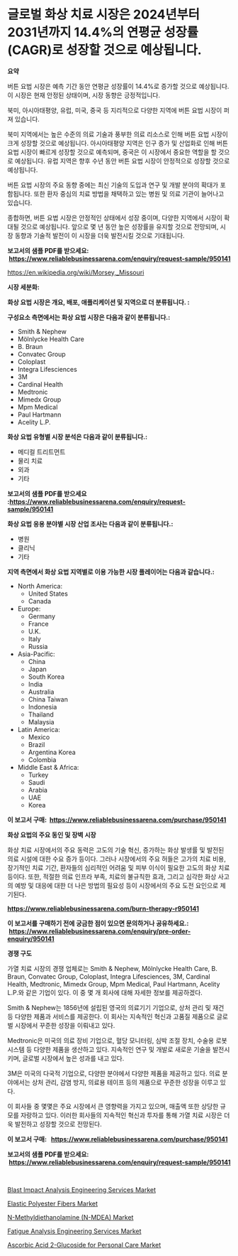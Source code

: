 <p><h1>글로벌 화상 치료 시장은 2024년부터 2031년까지 14.4%의 연평균 성장률(CAGR)로 성장할 것으로 예상됩니다.</h1></p><p><strong>요약</strong></p>
<p><p>버튼 요법 시장은 예측 기간 동안 연평균 성장률이 14.4%로 증가할 것으로 예상됩니다. 이 시장은 현재 안정된 상태이며, 시장 동향은 긍정적입니다. </p><p>북미, 아시아태평양, 유럽, 미국, 중국 등 지리적으로 다양한 지역에 버튼 요법 시장이 퍼져 있습니다.</p><p>북미 지역에서는 높은 수준의 의료 기술과 풍부한 의료 리소스로 인해 버튼 요법 시장이 크게 성장할 것으로 예상됩니다. 아시아태평양 지역은 인구 증가 및 산업화로 인해 버튼 요법 시장이 빠르게 성장할 것으로 예측되며, 중국은 이 시장에서 중요한 역할을 할 것으로 예상됩니다. 유럽 지역은 향후 수년 동안 버튼 요법 시장이 안정적으로 성장할 것으로 예상됩니다.</p><p>버튼 요법 시장의 주요 동향 중에는 최신 기술의 도입과 연구 및 개발 분야의 확대가 포함됩니다. 또한 환자 중심의 치료 방법을 채택하고 있는 병원 및 의료 기관이 늘어나고 있습니다.</p><p>종합하면, 버튼 요법 시장은 안정적인 상태에서 성장 중이며, 다양한 지역에서 시장이 확대될 것으로 예상됩니다. 앞으로 몇 년 동안 높은 성장률을 유지할 것으로 전망되며, 시장 동향과 기술적 발전이 이 시장을 더욱 발전시킬 것으로 기대됩니다.</p></p>
<p><strong>보고서의 샘플 PDF를 받으세요: &nbsp;<a href="https://www.reliablebusinessarena.com/enquiry/request-sample/950141">https://www.reliablebusinessarena.com/enquiry/request-sample/950141</a></strong></p>
<p><a href="https://en.wikipedia.org/wiki/Morsey,_Missouri">https://en.wikipedia.org/wiki/Morsey,_Missouri</a></p>
<p><strong>시장 세분화:</strong></p>
<p><strong> 화상 요법 시장은 개요, 배포, 애플리케이션 및 지역으로 더 분류됩니다. :</strong></p>
<p><strong>구성요소 측면에서는 화상 요법 시장은 다음과 같이 분류됩니다.:</strong></p>
<p><ul><li>Smith & Nephew</li><li>Mölnlycke Health Care</li><li>B. Braun</li><li>Convatec Group</li><li>Coloplast</li><li>Integra Lifesciences</li><li>3M</li><li>Cardinal Health</li><li>Medtronic</li><li>Mimedx Group</li><li>Mpm Medical</li><li>Paul Hartmann</li><li>Acelity L.P.</li></ul></p>
<p><strong> 화상 요법 유형별 시장 분석은 다음과 같이 분류됩니다.:</strong></p>
<p><ul><li>메디컬 트리트먼트</li><li>물리 치료</li><li>외과</li><li>기타</li></ul></p>
<p><strong>보고서의 샘플 PDF를 받으세요 :<a href="https://www.reliablebusinessarena.com/enquiry/request-sample/950141">https://www.reliablebusinessarena.com/enquiry/request-sample/950141</a></strong></p>
<p><strong> 화상 요법 응용 분야별 시장 산업 조사는 다음과 같이 분류됩니다.:</strong></p>
<p><ul><li>병원</li><li>클리닉</li><li>기타</li></ul></p>
<p><strong>지역 측면에서 화상 요법 지역별로 이용 가능한 시장 플레이어는 다음과 같습니다.:</strong></p>
<p><ul>
    <li>
        North America:
        <ul>
            <li>United States</li>
            <li>Canada</li>
        </ul>
    </li>
    <li>
        Europe:
        <ul>
            <li>Germany</li>
            <li>France</li>
            <li>U.K.</li>
            <li>Italy</li>
            <li>Russia</li>
        </ul>
    </li>
    <li>
        Asia-Pacific:
        <ul>
            <li>China</li>
            <li>Japan</li>
            <li>South Korea</li>
            <li>India</li>
            <li>Australia</li>
            <li>China Taiwan</li>
            <li>Indonesia</li>
            <li>Thailand</li>
            <li>Malaysia</li>
        </ul>
    </li>
    <li>
        Latin America:
        <ul>
            <li>Mexico</li>
            <li>Brazil</li>
            <li>Argentina Korea</li>
            <li>Colombia</li>
        </ul>
    </li>
    <li>
        Middle East & Africa:
        <ul>
            <li>Turkey</li>
            <li>Saudi</li>
            <li>Arabia</li>
            <li>UAE</li>
            <li>Korea</li>
        </ul>
    </li>
    </ul></p>
<p><strong>이 보고서 구매: &nbsp;<a href="https://www.reliablebusinessarena.com/purchase/950141">https://www.reliablebusinessarena.com/purchase/950141</a></strong></p>
<p><strong>화상 요법의 주요 동인 및 장벽 시장</strong></p>
<p><p>화상 치료 시장에서의 주요 동력은 고도의 기술 혁신, 증가하는 화상 발생률 및 발전된 의료 시설에 대한 수요 증가 등이다. 그러나 시장에서의 주요 허들은 고가의 치료 비용, 장기적인 치료 기간, 환자들의 심리적인 어려움 및 피부 이식이 필요한 고도의 화상 치료 등이다. 또한, 적절한 의료 인프라 부족, 치료의 불규칙한 효과, 그리고 심각한 화상 사고의 예방 및 대응에 대한 더 나은 방법의 필요성 등이 시장에서의 주요 도전 요인으로 제기된다.</p></p>
<p><strong><a href="https://www.reliablebusinessarena.com/burn-therapy-r950141">https://www.reliablebusinessarena.com/burn-therapy-r950141</a></strong></p>
<p><strong>이 보고서를 구매하기 전에 궁금한 점이 있으면 문의하거나 공유하세요.: &nbsp;<a href="https://www.reliablebusinessarena.com/enquiry/pre-order-enquiry/950141">https://www.reliablebusinessarena.com/enquiry/pre-order-enquiry/950141</a></strong></p>
<p><strong>경쟁 구도</strong></p>
<p><p>가열 치료 시장의 경쟁 업체로는 Smith & Nephew, Mölnlycke Health Care, B. Braun, Convatec Group, Coloplast, Integra Lifesciences, 3M, Cardinal Health, Medtronic, Mimedx Group, Mpm Medical, Paul Hartmann, Acelity L.P.와 같은 기업이 있다. 이 중 몇 개 회사에 대해 자세한 정보를 제공하겠다.</p><p>Smith & Nephew는 1856년에 설립된 영국의 의료기기 기업으로, 상처 관리 및 재건 등 다양한 제품과 서비스를 제공한다. 이 회사는 지속적인 혁신과 고품질 제품으로 글로벌 시장에서 꾸준한 성장을 이뤄내고 있다.</p><p>Medtronic은 미국의 의료 장비 기업으로, 혈당 모니터링, 심박 조절 장치, 수술용 로봇 시스템 등 다양한 제품을 생산하고 있다. 지속적인 연구 및 개발로 새로운 기술을 발전시키며, 글로벌 시장에서 높은 성과를 내고 있다.</p><p>3M은 미국의 다국적 기업으로, 다양한 분야에서 다양한 제품을 제공하고 있다. 의료 분야에서는 상처 관리, 감염 방지, 의료용 테이프 등의 제품으로 꾸준한 성장을 이루고 있다.</p><p>이 회사들 중 몇몇은 주요 시장에서 큰 영향력을 가지고 있으며, 매출액 또한 상당한 규모를 자랑하고 있다. 이러한 회사들의 지속적인 혁신과 투자를 통해 가열 치료 시장은 더욱 발전하고 성장할 것으로 전망된다.</p></p>
<p><strong>이 보고서 구매: &nbsp; <a href="https://www.reliablebusinessarena.com/purchase/950141">https://www.reliablebusinessarena.com/purchase/950141</a></strong></p>
<p><strong>보고서의 샘플 PDF를 받으세요: &nbsp;<a href="https://www.reliablebusinessarena.com/enquiry/request-sample/950141">https://www.reliablebusinessarena.com/enquiry/request-sample/950141</a></strong><strong></strong></p>
<p>&nbsp;</p>
<p><p><a href="https://issuu.com/reportprime-2/docs/blast-impact-analysis-engineering-services-market-">Blast Impact Analysis Engineering Services Market</a></p><p><a href="https://medium.com/@shawnsmithv6981/elastic-polyester-fibers-market-outlook-complete-industry-analysis-2024-to-2031-1e7520f8884f">Elastic Polyester Fibers Market</a></p><p><a href="https://github.com/velmabcooper52024/Market-Research-Report-List-1/blob/main/n-methyldiethanolamine-n-mdea-market.md">N-Methyldiethanolamine (N-MDEA) Market</a></p><p><a href="https://issuu.com/reportprime-2/docs/fatigue-analysis-engineering-services-market-size-">Fatigue Analysis Engineering Services Market</a></p><p><a href="https://medium.com/@stephaniewynterk14/ascorbic-acid-2-glucoside-for-personal-care-market-size-share-trends-analysis-report-by-end-use-53450bc9634f">Ascorbic Acid 2-Glucoside for Personal Care Market</a></p></p>